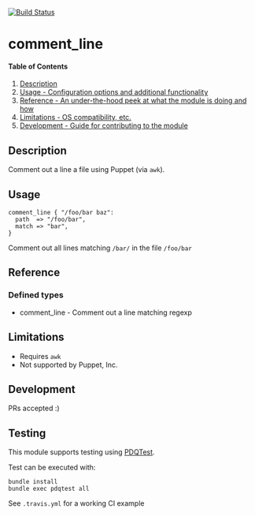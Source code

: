 [![Build Status](https://travis-ci.org/GeoffWilliams/comment_line.svg?branch=master)](https://travis-ci.org/GeoffWilliams/comment_line)
# comment_line

#### Table of Contents

1. [Description](#description)
1. [Usage - Configuration options and additional functionality](#usage)
1. [Reference - An under-the-hood peek at what the module is doing and how](#reference)
1. [Limitations - OS compatibility, etc.](#limitations)
1. [Development - Guide for contributing to the module](#development)

## Description

Comment out a line a file using Puppet (via `awk`).

## Usage

```puppet
comment_line { "/foo/bar baz":
  path  => "/foo/bar",
  match => "bar",
}
```
Comment out all lines matching `/bar/` in the file `/foo/bar`

## Reference

### Defined types
* comment_line - Comment out a line matching regexp

## Limitations

* Requires `awk`
* Not supported by Puppet, Inc.

## Development

PRs accepted :)

## Testing
This module supports testing using [PDQTest](https://github.com/GeoffWilliams/pdqtest).


Test can be executed with:

```
bundle install
bundle exec pdqtest all
```


See `.travis.yml` for a working CI example
